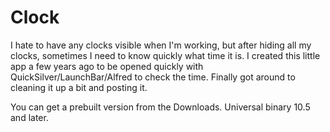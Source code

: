 Clock
=====

I hate to have any clocks visible when I'm working, but after hiding all my clocks, sometimes I need to know quickly what time it is. I created this little app a few years ago to be opened quickly with QuickSilver/LaunchBar/Alfred to check the time. Finally got around to cleaning it up a bit and posting it.

You can get a prebuilt version from the Downloads. Universal binary 10.5 and later.